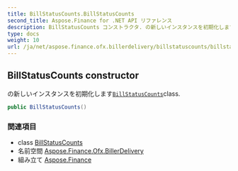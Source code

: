 ```yaml
---
title: BillStatusCounts.BillStatusCounts
second_title: Aspose.Finance for .NET API リファレンス
description: BillStatusCounts コンストラクタ. の新しいインスタンスを初期化しますBillStatusCountsclass.
type: docs
weight: 10
url: /ja/net/aspose.finance.ofx.billerdelivery/billstatuscounts/billstatuscounts/
---
```

## BillStatusCounts constructor

の新しいインスタンスを初期化します[`BillStatusCounts`](../)class.

```csharp
public BillStatusCounts()
```

### 関連項目

* class [BillStatusCounts](../)
* 名前空間 [Aspose.Finance.Ofx.BillerDelivery](../../billstatuscounts/)
* 組み立て [Aspose.Finance](../../../)


